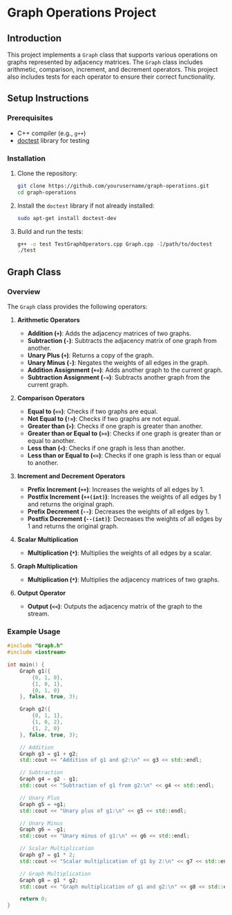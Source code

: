 # Graph Operations Project

## Introduction

This project implements a `Graph` class that supports various operations on graphs represented by adjacency matrices. The `Graph` class includes arithmetic, comparison, increment, and decrement operators. This project also includes tests for each operator to ensure their correct functionality.

## Setup Instructions

### Prerequisites

- C++ compiler (e.g., `g++`)
- [doctest](https://github.com/onqtam/doctest) library for testing

### Installation

1. Clone the repository:
    ```sh
    git clone https://github.com/yourusername/graph-operations.git
    cd graph-operations
    ```

2. Install the `doctest` library if not already installed:
    ```sh
    sudo apt-get install doctest-dev
    ```

3. Build and run the tests:
    ```sh
    g++ -o test TestGraphOperators.cpp Graph.cpp -I/path/to/doctest
    ./test
    ```

## Graph Class

### Overview

The `Graph` class provides the following operators:

1. **Arithmetic Operators**
   - **Addition (`+`)**: Adds the adjacency matrices of two graphs.
   - **Subtraction (`-`)**: Subtracts the adjacency matrix of one graph from another.
   - **Unary Plus (`+`)**: Returns a copy of the graph.
   - **Unary Minus (`-`)**: Negates the weights of all edges in the graph.
   - **Addition Assignment (`+=`)**: Adds another graph to the current graph.
   - **Subtraction Assignment (`-=`)**: Subtracts another graph from the current graph.

2. **Comparison Operators**
   - **Equal to (`==`)**: Checks if two graphs are equal.
   - **Not Equal to (`!=`)**: Checks if two graphs are not equal.
   - **Greater than (`>`)**: Checks if one graph is greater than another.
   - **Greater than or Equal to (`>=`)**: Checks if one graph is greater than or equal to another.
   - **Less than (`<`)**: Checks if one graph is less than another.
   - **Less than or Equal to (`<=`)**: Checks if one graph is less than or equal to another.

3. **Increment and Decrement Operators**
   - **Prefix Increment (`++`)**: Increases the weights of all edges by 1.
   - **Postfix Increment (`++(int)`)**: Increases the weights of all edges by 1 and returns the original graph.
   - **Prefix Decrement (`--`)**: Decreases the weights of all edges by 1.
   - **Postfix Decrement (`--(int)`)**: Decreases the weights of all edges by 1 and returns the original graph.

4. **Scalar Multiplication**
   - **Multiplication (`*`)**: Multiplies the weights of all edges by a scalar.

5. **Graph Multiplication**
   - **Multiplication (`*`)**: Multiplies the adjacency matrices of two graphs.

6. **Output Operator**
   - **Output (`<<`)**: Outputs the adjacency matrix of the graph to the stream.

### Example Usage

```cpp
#include "Graph.h"
#include <iostream>

int main() {
    Graph g1({
        {0, 1, 0},
        {1, 0, 1},
        {0, 1, 0}
    }, false, true, 3);

    Graph g2({
        {0, 1, 1},
        {1, 0, 2},
        {1, 2, 0}
    }, false, true, 3);

    // Addition
    Graph g3 = g1 + g2;
    std::cout << "Addition of g1 and g2:\n" << g3 << std::endl;

    // Subtraction
    Graph g4 = g2 - g1;
    std::cout << "Subtraction of g1 from g2:\n" << g4 << std::endl;

    // Unary Plus
    Graph g5 = +g1;
    std::cout << "Unary plus of g1:\n" << g5 << std::endl;

    // Unary Minus
    Graph g6 = -g1;
    std::cout << "Unary minus of g1:\n" << g6 << std::endl;

    // Scalar Multiplication
    Graph g7 = g1 * 2;
    std::cout << "Scalar multiplication of g1 by 2:\n" << g7 << std::endl;

    // Graph Multiplication
    Graph g8 = g1 * g2;
    std::cout << "Graph multiplication of g1 and g2:\n" << g8 << std::endl;

    return 0;
}
